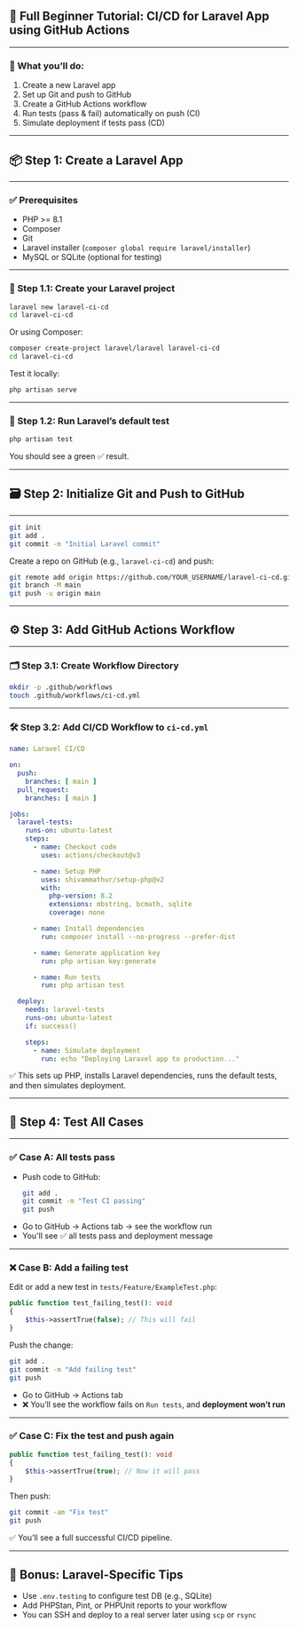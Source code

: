 ## 🚀 Full Beginner Tutorial: CI/CD for Laravel App using GitHub Actions

---

### 📌 What you’ll do:

1. Create a new Laravel app  
2. Set up Git and push to GitHub  
3. Create a GitHub Actions workflow  
4. Run tests (pass & fail) automatically on push (CI)  
5. Simulate deployment if tests pass (CD)

---

## 📦 Step 1: Create a Laravel App

---

### ✅ Prerequisites

- PHP >= 8.1  
- Composer  
- Git  
- Laravel installer (`composer global require laravel/installer`)  
- MySQL or SQLite (optional for testing)

---

### 🧱 Step 1.1: Create your Laravel project

```bash
laravel new laravel-ci-cd
cd laravel-ci-cd
```

Or using Composer:

```bash
composer create-project laravel/laravel laravel-ci-cd
cd laravel-ci-cd
```

Test it locally:

```bash
php artisan serve
```

---

### 🧪 Step 1.2: Run Laravel’s default test

```bash
php artisan test
```

You should see a green ✅ result.

---

## 🗃️ Step 2: Initialize Git and Push to GitHub

---

```bash
git init
git add .
git commit -m "Initial Laravel commit"
```

Create a repo on GitHub (e.g., `laravel-ci-cd`) and push:

```bash
git remote add origin https://github.com/YOUR_USERNAME/laravel-ci-cd.git
git branch -M main
git push -u origin main
```

---

## ⚙️ Step 3: Add GitHub Actions Workflow

---

### 🗂️ Step 3.1: Create Workflow Directory

```bash
mkdir -p .github/workflows
touch .github/workflows/ci-cd.yml
```

---

### 🛠️ Step 3.2: Add CI/CD Workflow to `ci-cd.yml`

```yaml
name: Laravel CI/CD

on:
  push:
    branches: [ main ]
  pull_request:
    branches: [ main ]

jobs:
  laravel-tests:
    runs-on: ubuntu-latest
    steps:
      - name: Checkout code
        uses: actions/checkout@v3

      - name: Setup PHP
        uses: shivammathur/setup-php@v2
        with:
          php-version: 8.2
          extensions: mbstring, bcmath, sqlite
          coverage: none

      - name: Install dependencies
        run: composer install --no-progress --prefer-dist

      - name: Generate application key
        run: php artisan key:generate

      - name: Run tests
        run: php artisan test

  deploy:
    needs: laravel-tests
    runs-on: ubuntu-latest
    if: success()

    steps:
      - name: Simulate deployment
        run: echo "Deploying Laravel app to production..."
```

✅ This sets up PHP, installs Laravel dependencies, runs the default tests, and then simulates deployment.

---

## 🧪 Step 4: Test All Cases

---

### ✅ Case A: All tests pass

- Push code to GitHub:
  ```bash
  git add .
  git commit -m "Test CI passing"
  git push
  ```
- Go to GitHub → Actions tab → see the workflow run
- You'll see ✅ all tests pass and deployment message

---

### ❌ Case B: Add a failing test

Edit or add a new test in `tests/Feature/ExampleTest.php`:

```php
public function test_failing_test(): void
{
    $this->assertTrue(false); // This will fail
}
```

Push the change:

```bash
git add .
git commit -m "Add failing test"
git push
```

- Go to GitHub → Actions tab
- ❌ You’ll see the workflow fails on `Run tests`, and **deployment won’t run**

---

### ✅ Case C: Fix the test and push again

```php
public function test_failing_test(): void
{
    $this->assertTrue(true); // Now it will pass
}
```

Then push:

```bash
git commit -am "Fix test"
git push
```

✅ You’ll see a full successful CI/CD pipeline.

---

## 🎉 Bonus: Laravel-Specific Tips

- Use `.env.testing` to configure test DB (e.g., SQLite)
- Add PHPStan, Pint, or PHPUnit reports to your workflow
- You can SSH and deploy to a real server later using `scp` or `rsync`
